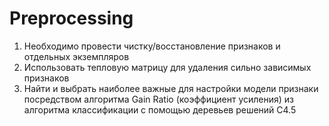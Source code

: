 # Preprocessing
1. Необходимо провести чистку/восстановление признаков и отдельных экземпляров
2. Использовать тепловую матрицу для удаления сильно зависимых признаков
3. Найти и выбрать наиболее важные для настройки модели признаки посредством алгоритма Gain Ratio (коэффициент усиления) из алгоритма классификации с помощью деревьев решений C4.5